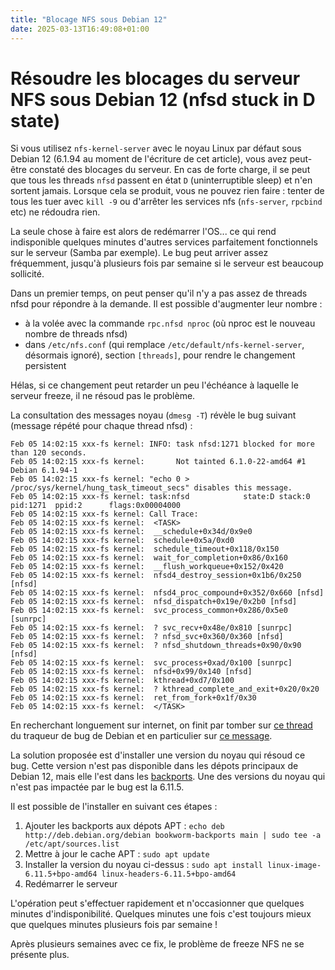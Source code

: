 ```yaml
---
title: "Blocage NFS sous Debian 12"
date: 2025-03-13T16:49:08+01:00
---
```

# Résoudre les blocages du serveur NFS sous Debian 12 (nfsd stuck in D state)

Si vous utilisez `nfs-kernel-server` avec le noyau Linux par défaut sous Debian 12 (6.1.94 au moment de l'écriture de cet article), vous avez peut-être constaté des blocages du serveur.
En cas de forte charge, il se peut que tous les threads `nfsd` passent en état `D` (uninterruptible sleep) et n'en sortent jamais.
Lorsque cela se produit, vous ne pouvez rien faire : tenter de tous les tuer avec `kill -9` ou d'arrêter les services nfs (`nfs-server`, `rpcbind` etc) ne rédoudra rien.

La seule chose à faire est alors de redémarrer l'OS... ce qui rend indisponible quelques minutes d'autres services parfaitement fonctionnels sur le serveur (Samba par exemple).
Le bug peut arriver assez fréquemment, jusqu'à plusieurs fois par semaine si le serveur est beaucoup sollicité.

Dans un premier temps, on peut penser qu'il n'y a pas assez de threads nfsd pour répondre à la demande.
Il est possible d'augmenter leur nombre : 

- à la volée avec la commande `rpc.nfsd nproc` (où nproc est le nouveau nombre de threads nfsd)
- dans `/etc/nfs.conf` (qui remplace `/etc/default/nfs-kernel-server`, désormais ignoré), section `[threads]`, pour rendre le changement persistent

Hélas, si ce changement peut retarder un peu l'échéance à laquelle le serveur freeze, il ne résoud pas le problème.

La consultation des messages noyau (`dmesg -T`) révèle le bug suivant (message répété pour chaque thread nfsd) :

```
Feb 05 14:02:15 xxx-fs kernel: INFO: task nfsd:1271 blocked for more than 120 seconds.
Feb 05 14:02:15 xxx-fs kernel:       Not tainted 6.1.0-22-amd64 #1 Debian 6.1.94-1
Feb 05 14:02:15 xxx-fs kernel: "echo 0 > /proc/sys/kernel/hung_task_timeout_secs" disables this message.
Feb 05 14:02:15 xxx-fs kernel: task:nfsd            state:D stack:0     pid:1271  ppid:2      flags:0x00004000
Feb 05 14:02:15 xxx-fs kernel: Call Trace:
Feb 05 14:02:15 xxx-fs kernel:  <TASK>
Feb 05 14:02:15 xxx-fs kernel:  __schedule+0x34d/0x9e0
Feb 05 14:02:15 xxx-fs kernel:  schedule+0x5a/0xd0
Feb 05 14:02:15 xxx-fs kernel:  schedule_timeout+0x118/0x150
Feb 05 14:02:15 xxx-fs kernel:  wait_for_completion+0x86/0x160
Feb 05 14:02:15 xxx-fs kernel:  __flush_workqueue+0x152/0x420
Feb 05 14:02:15 xxx-fs kernel:  nfsd4_destroy_session+0x1b6/0x250 [nfsd]
Feb 05 14:02:15 xxx-fs kernel:  nfsd4_proc_compound+0x352/0x660 [nfsd]
Feb 05 14:02:15 xxx-fs kernel:  nfsd_dispatch+0x19e/0x2b0 [nfsd]
Feb 05 14:02:15 xxx-fs kernel:  svc_process_common+0x286/0x5e0 [sunrpc]
Feb 05 14:02:15 xxx-fs kernel:  ? svc_recv+0x48e/0x810 [sunrpc]
Feb 05 14:02:15 xxx-fs kernel:  ? nfsd_svc+0x360/0x360 [nfsd]
Feb 05 14:02:15 xxx-fs kernel:  ? nfsd_shutdown_threads+0x90/0x90 [nfsd]
Feb 05 14:02:15 xxx-fs kernel:  svc_process+0xad/0x100 [sunrpc]
Feb 05 14:02:15 xxx-fs kernel:  nfsd+0x99/0x140 [nfsd]
Feb 05 14:02:15 xxx-fs kernel:  kthread+0xd7/0x100
Feb 05 14:02:15 xxx-fs kernel:  ? kthread_complete_and_exit+0x20/0x20
Feb 05 14:02:15 xxx-fs kernel:  ret_from_fork+0x1f/0x30
Feb 05 14:02:15 xxx-fs kernel:  </TASK>
```

En recherchant longuement sur internet, on finit par tomber sur [ce thread](https://bugs.debian.org/cgi-bin/bugreport.cgi?bug=1071562) du traqueur de bug de Debian et en particulier sur [ce message](https://bugs.debian.org/cgi-bin/bugreport.cgi?bug=1071562;msg=53).

La solution proposée est d'installer une version du noyau qui résoud ce bug.
Cette version n'est pas disponible dans les dépots principaux de Debian 12, mais elle l'est dans les [backports](https://backports.debian.org/).
Une des versions du noyau qui n'est pas impactée par le bug est la 6.11.5.

Il est possible de l'installer en suivant ces étapes :

1. Ajouter les backports aux dépots APT : `echo deb http://deb.debian.org/debian bookworm-backports main | sudo tee -a /etc/apt/sources.list`
2. Mettre à jour le cache APT : `sudo apt update`
3. Installer la version du noyau ci-dessus : `sudo apt install linux-image-6.11.5+bpo-amd64 linux-headers-6.11.5+bpo-amd64`
4. Redémarrer le serveur

L'opération peut s'effectuer rapidement et n'occasionner que quelques minutes d'indisponibilité.
Quelques minutes une fois c'est toujours mieux que quelques minutes plusieurs fois par semaine !

Après plusieurs semaines avec ce fix, le problème de freeze NFS ne se présente plus.
